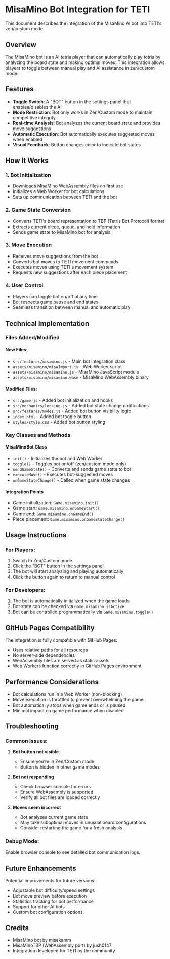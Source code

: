 # MisaMino Bot Integration for TETI

This document describes the integration of the MisaMino AI bot into TETI's zen/custom mode.

## Overview

The MisaMino bot is an AI tetris player that can automatically play tetris by analyzing the board state and making optimal moves. This integration allows players to toggle between manual play and AI assistance in zen/custom mode.

## Features

- **Toggle Switch**: A "BOT" button in the settings panel that enables/disables the AI
- **Mode Restriction**: Bot only works in Zen/Custom mode to maintain competitive integrity
- **Real-time Analysis**: Bot analyzes the current board state and provides move suggestions
- **Automatic Execution**: Bot automatically executes suggested moves when enabled
- **Visual Feedback**: Button changes color to indicate bot status

## How It Works

### 1. Bot Initialization
- Downloads MisaMino WebAssembly files on first use
- Initializes a Web Worker for bot calculations
- Sets up communication between TETI and the bot

### 2. Game State Conversion
- Converts TETI's board representation to TBP (Tetris Bot Protocol) format
- Extracts current piece, queue, and hold information
- Sends game state to MisaMino bot for analysis

### 3. Move Execution
- Receives move suggestions from the bot
- Converts bot moves to TETI movement commands
- Executes moves using TETI's movement system
- Requests new suggestions after each piece placement

### 4. User Control
- Players can toggle bot on/off at any time
- Bot respects game pause and end states
- Seamless transition between manual and automatic play

## Technical Implementation

### Files Added/Modified

#### New Files:
- `src/features/misamino.js` - Main bot integration class
- `assets/misamino/misaImport.js` - Web Worker script
- `assets/misamino/misamino.js` - MisaMino JavaScript module
- `assets/misamino/misamino.wasm` - MisaMino WebAssembly binary

#### Modified Files:
- `src/game.js` - Added bot initialization and hooks
- `src/mechanics/locking.js` - Added bot state change notifications
- `src/features/modes.js` - Added bot button visibility logic
- `index.html` - Added bot toggle button
- `styles/style.css` - Added bot button styling

### Key Classes and Methods

#### MisaMinoBot Class
- `init()` - Initializes the bot and Web Worker
- `toggle()` - Toggles bot on/off (zen/custom mode only)
- `sendGameState()` - Converts and sends game state to bot
- `executeMove()` - Executes bot-suggested moves
- `onGameStateChange()` - Called when game state changes

#### Integration Points
- Game initialization: `Game.misamino.init()`
- Game start: `Game.misamino.onGameStart()`
- Game end: `Game.misamino.onGameEnd()`
- Piece placement: `Game.misamino.onGameStateChange()`

## Usage Instructions

### For Players:
1. Switch to Zen/Custom mode
2. Click the "BOT" button in the settings panel
3. The bot will start analyzing and playing automatically
4. Click the button again to return to manual control

### For Developers:
1. The bot is automatically initialized when the game loads
2. Bot state can be checked via `Game.misamino.isActive`
3. Bot can be controlled programmatically via `Game.misamino.toggle()`

## GitHub Pages Compatibility

The integration is fully compatible with GitHub Pages:
- Uses relative paths for all resources
- No server-side dependencies
- WebAssembly files are served as static assets
- Web Workers function correctly in GitHub Pages environment

## Performance Considerations

- Bot calculations run in a Web Worker (non-blocking)
- Move execution is throttled to prevent overwhelming the game
- Bot automatically stops when game ends or is paused
- Minimal impact on game performance when disabled

## Troubleshooting

### Common Issues:

1. **Bot button not visible**
   - Ensure you're in Zen/Custom mode
   - Button is hidden in other game modes

2. **Bot not responding**
   - Check browser console for errors
   - Ensure WebAssembly is supported
   - Verify all bot files are loaded correctly

3. **Moves seem incorrect**
   - Bot analyzes current game state
   - May take suboptimal moves in unusual board configurations
   - Consider restarting the game for a fresh analysis

### Debug Mode:
Enable browser console to see detailed bot communication logs.

## Future Enhancements

Potential improvements for future versions:
- Adjustable bot difficulty/speed settings
- Bot move preview before execution
- Statistics tracking for bot performance
- Support for other AI bots
- Custom bot configuration options

## Credits

- MisaMino bot by misakamm
- MisaMinoTBP (WebAssembly port) by jush0147
- Integration developed for TETI by the community